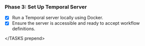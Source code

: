 ### Phase 3: Set Up Temporal Server

<TASKS prepend>

- [x] Run a Temporal server locally using Docker.
- [x] Ensure the server is accessible and ready to accept workflow definitions.

</TASKS prepend>